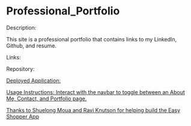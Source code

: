 # Professional_Portfolio

Description:

This site is a professional portfolio that contains links to my LinkedIn, Github, and resume.

Links:

Repository: <a href="https://github.com/ElijahFlanders96/Professional_Portfolio">

Deployed Application: <a href="https://elijahflanders96.github.io/Professional_Portfolio/">

Usage Instructions: Interact with the navbar to toggle between an About Me, Contact, and Portfolio page.

Thanks to Shuelong Moua and Ravi Knutson for helping build the Easy Shopper App